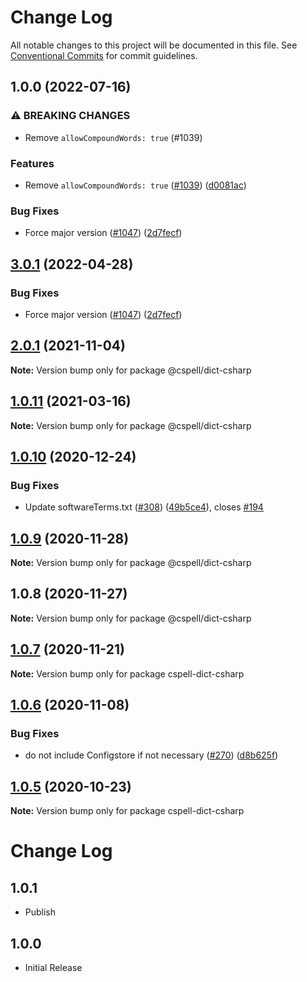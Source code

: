 # Change Log

All notable changes to this project will be documented in this file.
See [Conventional Commits](https://conventionalcommits.org) for commit guidelines.

## 1.0.0 (2022-07-16)


### ⚠ BREAKING CHANGES

* Remove `allowCompoundWords: true` (#1039)

### Features

* Remove `allowCompoundWords: true` ([#1039](https://github.com/streetsidesoftware/cspell-dicts/issues/1039)) ([d0081ac](https://github.com/streetsidesoftware/cspell-dicts/commit/d0081aca276c3dac85038daacb812cb7226b1daa))


### Bug Fixes

* Force major version ([#1047](https://github.com/streetsidesoftware/cspell-dicts/issues/1047)) ([2d7fecf](https://github.com/streetsidesoftware/cspell-dicts/commit/2d7fecf79ceecd352ef102a254a1cdd0626a910a))

## [3.0.1](https://github.com/streetsidesoftware/cspell-dicts/compare/@cspell/dict-csharp@2.0.1...@cspell/dict-csharp@3.0.1) (2022-04-28)


### Bug Fixes

* Force major version ([#1047](https://github.com/streetsidesoftware/cspell-dicts/issues/1047)) ([2d7fecf](https://github.com/streetsidesoftware/cspell-dicts/commit/2d7fecf79ceecd352ef102a254a1cdd0626a910a))





## [2.0.1](https://github.com/streetsidesoftware/cspell-dicts/compare/@cspell/dict-csharp@1.0.11...@cspell/dict-csharp@2.0.1) (2021-11-04)

**Note:** Version bump only for package @cspell/dict-csharp





## [1.0.11](https://github.com/streetsidesoftware/cspell-dicts/compare/@cspell/dict-csharp@1.0.10...@cspell/dict-csharp@1.0.11) (2021-03-16)

**Note:** Version bump only for package @cspell/dict-csharp





## [1.0.10](https://github.com/streetsidesoftware/cspell-dicts/compare/@cspell/dict-csharp@1.0.9...@cspell/dict-csharp@1.0.10) (2020-12-24)


### Bug Fixes

* Update softwareTerms.txt ([#308](https://github.com/streetsidesoftware/cspell-dicts/issues/308)) ([49b5ce4](https://github.com/streetsidesoftware/cspell-dicts/commit/49b5ce4a2436f3c99969d6425128d55f84c8a7fc)), closes [#194](https://github.com/streetsidesoftware/cspell-dicts/issues/194)





## [1.0.9](https://github.com/streetsidesoftware/cspell-dicts/compare/@cspell/dict-csharp@1.0.8...@cspell/dict-csharp@1.0.9) (2020-11-28)

**Note:** Version bump only for package @cspell/dict-csharp





## 1.0.8 (2020-11-27)

**Note:** Version bump only for package @cspell/dict-csharp





## [1.0.7](https://github.com/streetsidesoftware/cspell-dicts/compare/cspell-dict-csharp@1.0.6...cspell-dict-csharp@1.0.7) (2020-11-21)

**Note:** Version bump only for package cspell-dict-csharp

## [1.0.6](https://github.com/streetsidesoftware/cspell-dicts/compare/cspell-dict-csharp@1.0.5...cspell-dict-csharp@1.0.6) (2020-11-08)

### Bug Fixes

- do not include Configstore if not necessary ([#270](https://github.com/streetsidesoftware/cspell-dicts/issues/270)) ([d8b625f](https://github.com/streetsidesoftware/cspell-dicts/commit/d8b625f2f42d5cc6c4a9390216ac1e5037886e44))

## [1.0.5](https://github.com/streetsidesoftware/cspell-dicts/compare/cspell-dict-csharp@1.0.4...cspell-dict-csharp@1.0.5) (2020-10-23)

**Note:** Version bump only for package cspell-dict-csharp

# Change Log

## 1.0.1

- Publish

## 1.0.0

- Initial Release
